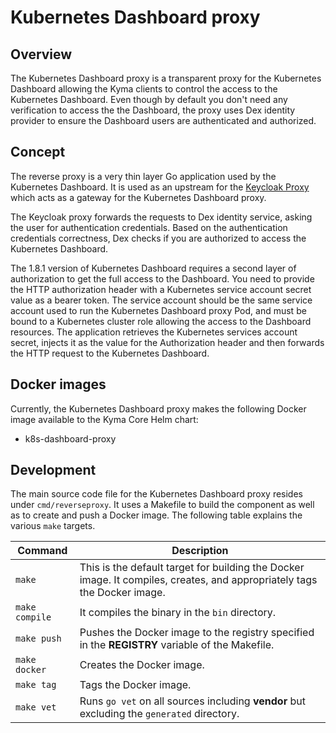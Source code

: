 # Kubernetes Dashboard proxy

## Overview

The Kubernetes Dashboard proxy is a transparent proxy for the Kubernetes Dashboard allowing the Kyma clients to control the access to the Kubernetes Dashboard. Even though by default you don't need any verification to access the the Dashboard, the proxy uses Dex identity provider to ensure the Dashboard users are authenticated and authorized.

## Concept

The reverse proxy is a very thin layer Go application used by the Kubernetes Dashboard. It is used as an upstream for the [Keycloak Proxy](https://github.com/keycloak/keycloak-gatekeeper) which acts as a gateway for the Kubernetes Dashboard proxy. 

The Keycloak proxy forwards the requests to Dex identity service, asking the user for authentication credentials. Based on the authentication credentials correctness, Dex checks if you are authorized to access the Kubernetes Dashboard.

The 1.8.1 version of Kubernetes Dashboard requires a second layer of authorization to get the full access to the Dashboard. You need to provide the HTTP authorization header with a Kubernetes service account secret value as a bearer token. The service account should be the same service account used to run the Kubernetes Dashboard proxy Pod, and must be bound to a Kubernetes cluster role allowing the access to the Dashboard resources. The application retrieves the Kubernetes services account secret, injects it as the value for the Authorization header and then forwards the HTTP request to the Kubernetes Dashboard.

## Docker images

Currently, the Kubernetes Dashboard proxy makes the following Docker image available to the Kyma Core Helm chart:

- k8s-dashboard-proxy

## Development

The main source code file for the Kubernetes Dashboard proxy resides under `cmd/reverseproxy`. It uses a Makefile to build the component as well as to create and push a Docker image. The following table explains the various `make` targets.

|Command| Description|
|-----------|------------|
|`make`|This is the default target for building the Docker image. It compiles, creates, and appropriately tags the Docker image.|
|`make compile`|It compiles the binary in the `bin` directory.|
|`make push`|Pushes the Docker image to the registry specified in the **REGISTRY** variable of the Makefile.|
|`make docker`|Creates the Docker image.|
|`make tag`|Tags the Docker image.|
|`make vet`|Runs `go vet` on all sources including **vendor** but excluding the `generated` directory.|
